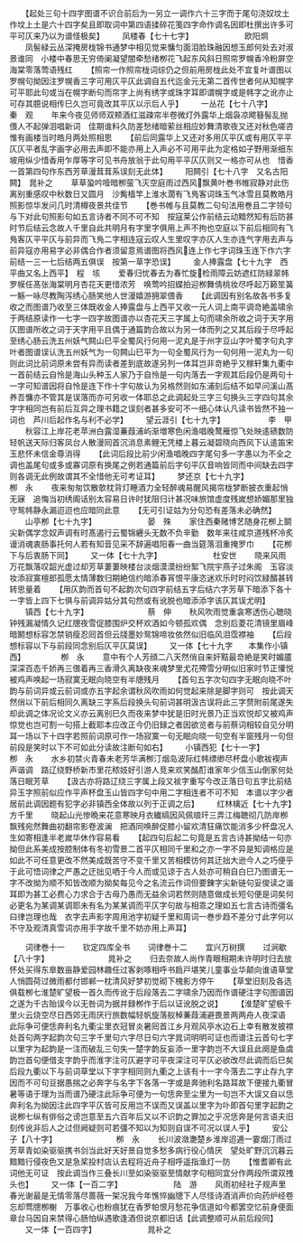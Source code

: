 <!-- { "loadSidebar": true } -->
　　【起处三句十四字图谱不识合前后为一另立一调作六十三字而于尾句浇奴坟土作坟上土是六十四字矣且即取词中第四语揉碎花笺四字命作调名因即杜撰出许多可平可仄来乃以为谱怪极矣】
　　凤楼春【七十七字】　　　　　　　欧阳烱
　　凤髻緑云丛深掩房栊锦书通梦中相见觉来慵匀面泪脸珠融因想玉郎何处去对淑景谁同　小楼中春思无穷倚阑凝望闇牵愁绪栁花飞起东风斜日照帘罗幌香冷粉屏空海棠零落莺语残红
　　【照帘一作照帘栊词综仍之但前用房栊此处不宜复叶谱图以罗幌句拗因注罗幌香三字可用仄平仄此调自五代迄金元无第二首传世者何从知幌字可平耶此句或当在幌字断句而帘字上尚有绣字或珠字耳即谓幌字或是帏字之讹亦止可存其臆说相传巳久岂可竟改其平仄以示后人乎】
　　一丛花【七十八字】　　　　　　　秦　观
　　年来今夜见师师双颊酒红滋疎帘半卷微灯外露华上烟袅凉飔簮髻乱抛偎人不起弹泪唱新词　佳期谁料久防差愁绪暗萦丝相应妙舞清歌夜又还对秋色嗟咨惟有画楼当时皓月两处照相思
　　【前后同露华上又还对多用仄平仄或有用仄平平仄仄平者乱字画字必用去声即不能亦用上入声必不可用平此为定格如子野用渐细东坡用纵少惜香用乍厚等字可见书舟放翁于此句用平平仄仄则又一格亦可从也　惜香一首第四句作东西芳草漫茸茸系误刻无此体】
　　阳闗引【七十八字　又名古阳闗】　晁补之
　　草草蛩吟噎暗栁萤飞灭空庭雨过西风飘黄叶巻书帷寂静对此伤离别重感叹中秋数日又圆月　沙觜樯竿上淮水濶有飞鳬客词珠玉气冰雪且莫教皓月照影惊华发问几时清樽夜景共佳节
　　【巻书帷与且莫教二句句法用巻且二字领句与下对此句照影句如五言诗者不同不可不知　按寇莱公作前结云动黯然知有后防甚时节后结云念故人千里自此共明月有字里字俱用上声不拘也空庭以下前后相同有飞鳬客仄平平仄与前异而飞鳬二字相连寇云叹人生里叹字亦仄人生亦连气字用去声与前异寇亦用易字必非偶合作者须留意焉谱图将西风连上作七字词珠玉连下作六字前结一三一七后结两五俱误　按第一草字恐误】
　　金人捧露盘【七十九字　西平曲又名上西平】　程　垓
　　爱春归忧春去为春忙旋检雨障云妨遮红防緑翠帏罗幙任髙张海棠明月杏花天更惜浓芳　唤莺吟招蝶拍迎栁舞倩桃妆尽呼起万籁笙簧一觞一咏尽教陶泻绣心肠笑他人世漫嬉游拥翠偎香
　　【此调因有别名故各书多复收之而图谱乃收至三体既收金人捧露盘与上西平又收一元人词上南平调竒絶盖啸余于两结原读作一七字一四字故图谱亦以杏花天三字属上句而啸余所收之词于天字用仄图谱所收之词于天字用平且偶于通篇韵合故以为另一体而列之又其后段于尽呼起至绣心肠云洗五州妖气闗山巳平全蜀风行何用一泥丸是于州字豆山字叶蜀字句丸字叶者图谱误认洗五州妖气为一句闗山巳平为一句全蜀风行为一句何用一泥丸为一句则此词比前词原未尝有异而读者差到底故遂另列一体耳岂非竒絶乎又稼轩集九衢中一首前结云自怜是海山头种玉人家乃于自怜是一句内落去一字观其后段仍是两句十一字可知谱因将自怜是连下作十字句故认为另格然则如东浦刻后结不如早问溪山髙养吾慵亦不管其是误落而亦可另收一体耶总之此调起处三字三句换头三字四句其余字字相同岂有前后互异之理书籍之误刻者甚多安可不一细心体认凡读书皆然不独一词也　芦川后起作名与利不必学】
　　望云涯引【七十九字】　　　　　　李　甲
　　秋容江上岸花老苹洲白露湿蒹葭浦屿渐増寒色闲渔唱晚鹜雁惊飞处映逺碛数防轻帆送天际归客凤台人散漫囘首沉消息素鲤无凭楼上暮云凝碧晓向西风下认逺笛宋玉悲怀未信金尊消得
　　【此词后段比前少闲渔唱晚四字尾句多一字愚以为不全之调也盖尾句或多或寡词原有换尾之例若通篇前后字句平仄音响皆同而中间缺去四字则各调无此例故谓其不全惜他无可考证耳】
　　梦还京【七十九字】　　　　　　　栁　永
　　夜来匆匆饮散欹枕背灯睡酒力全轻醉魂易醒风揭帘栊梦断披衣重起悄无寐　追悔当初绣阁话别太容易日许时犹阻归计甚况味旅馆虚度残嵗想娇媚那里独守鸳帏静永漏迢迢也应暗同此意
　　【无可引证姑为分句恐有差落未必确然】
　　山亭栁【七十九字】　　　　　　　晏　殊
　　家住西秦赌博艺随身花栁上鬬尖新偶学念奴声调有时髙遏行云蜀锦纒头无数不负辛勤　数年来往咸京道残杯冷炙谩消魂衷肠事托何人若有知音见采不辞遍唱阳春一曲当筵落泪重掩罗巾
　　【花栁下与后衷肠下同】
　　又一体【七十九字】　　　　　　　杜安世
　　晓来风雨万花飘落叹韶光虚过却芳草萋萋映楼台淡烟漠漠纷纷絮飞院宇燕子过朱阁　玉容淡妆添寂寞檀郎孤愿太情薄数归期絶信约暗添春宵恨平康恣迷欢乐时时闷饮緑醑甚转转思量着
　　【用仄韵而首句不起韵次句四字前结五字后结六字芳草下暗添下各十一字皆上四下七俱与前调异姑分其句然或有讹脱也暗添添字该仄其误尤明】
　　镇西【七十九字】　　　　　　　　蔡　伸
　　秋风吹雨觉重衾寒透伤心聴晓钟残漏凝情久记红牕夜雪促膝围炉交杯欢酒如今顿孤欢偶　念别后菱花清镜里眉峰暗鬭想标容怎禁销瘦忍囘首但云牋墨妙鸳锦啼妆依然似旧临风泪霑襟袖
　　【后段想标容以下与前段同念别后仄平仄莫误】
　　又一体【七十九字　　本集作小镇西】　　　　　栁　永
　　意中有个人芳顔二八天然俏自来奸黠最竒絶是笑时媚靥深深百态千娇再三偎着再三香滑久离缺夜来魂梦里尤花殢雪分明似旧家时节正懽悦被鸡声唤起一场寂寞无眠向晓空有半牕残月
　　【首句五字次句四字无眠向晓不叶韵与前词异或云前词或亦五字起余谓秋风吹雨如何觉起来除是脚字则可　按此调天然俏以下前后相同久离缺三字系后段换头句前词甚明汲古误将此三字赘附前尾遂失却此调之体况论文义亦云离别巳久而夜来梦中犹是旧时光景乃正当欢悦却又被鸡声惊觉也岂可割一句搭上截耶本应改正今仍旧録之者因欲览者与前蔡词相较自见分明耳一场以下十四字若照前词原可作一场寂寞一句无眠向晓一句空有半窗残月一句但前段是笑时以下不可如此分读故注断句如右】
　　小镇西犯【七十一字】　　　　　　栁　永
　　水乡初禁火青春未老芳华满栁汀烟岛波际红帏缥缈尽杯盘小歌袚褉声声谐调　路辽绕野桥新市里花秾妓好引游人竞来欢笑酩酊谁家年少信玉山倒家何处落日眠芳草
　　【汲古亦将路辽绕三字属上段又袚字重写今改正落日句五字比前结异玉字照前似应作平声杯盘玉山皆四字句中用二字相连者不可不知　本谱以字少者居前此调因题有犯字必非镇西全体故以列于正调之后】
　　红林檎近【七十九字】　　　　　　方千里
　　晓起山光惨晩来花意寒映月衣纎缟因风佩琅玕三弄江梅聴彻几防岸栁飘残宛然舞曲初翻帘影卷波澜　把酒同唤醉促膝小留欢清狂痛饮能消多少杯盘况人生如寄相逢半老嵗华休作容易看
　　【起四句后起二句竟是五言古诗甚拗结一句亦拗但此系美成按腔制体有冬初雪景二首平仄相同千里和之亦一字不异是知调格应是如此不可任意更改不然美成既苦守不变千里又苦相模彷何其迂拙大逊今人之巧便乎于此可悟词律之严愚之迂拙见哂于今人而或见谅于古人处亦可稍自白巳乃图谱无一字不改拗为顺不知皆改顺为拗矣每见今之名流云作词但要錬字尖新链句妥俊读之谐耳即为甚工必费心力求合于古毋乃愚而无益余词若然则随意做成长短句便是词矣何必更名为某调某调耶未有名为某某调而平仄字句故与相乖之理如五七言古诗而彊名曰律岂理也哉　衣字去声影字周用池字初疑千里和周词一巻步趋不差分寸此字何以不守及观清真雪词亦用手字故千里不妨亦用上声耳】


　　词律巻十一
　　钦定四库全书
　　词律巻十二
　　宜兴万树撰
　　过涧歇【八十字】　　　　　　　　晁补之
　　归去奈故人尚作青眼相期未许明时归去放怀处买得东臯数亩静爱园林趣任过客剥啄相呼书扃戸堪笑儿童事业华颠向谁语草堂人悄圆荷过微雨都付邯郸一枕清风好梦初觉砌下槐影方停午
　　【草堂旧刻及各选俱载栁七淮楚旷望极一首久而传讹于后段落去二字啸余乃因而作谱硬注字句图谱因之遂为千古贻误今以无咎词为据并録栁作于后以证讹脱之说】
　　【淮楚旷望极千里火云烧空尽日西郊无雨厌行旅数幅轻帆旋落舣棹蒹葭浦避畏景两两舟人夜深语　此际争可便恁奔利名九衢尘里衣冠冒炎暑囘首江乡月观风亭水边石上幸有散发披襟处首句两字起韵次句三字千里句六字尽日句六字晁词明明可证也而谱注云首句七字以里字为起韵是一注而破乱三句失一楚字韵反妄添一里字韵岂不大误且此阕是鱼虞韵岂首句便借支字韵乎而淮字注可仄避字可平夜深注可平仄必欲改尽此调而后巳矣后段九衢以下与前词草堂以下字字相同则九衢之上该有十一字今落去二字止存九字因而不可句豆据愚揣之必奔字与名字下各落一字或是奔驰利名路耳故下便接九衢冒暑等语于理为当而谱乃硬注此际争可便为一句恁奔至尘里为一句岂不大误又自以恁奔利名为拗因注此四字平仄皆可反用岂不误而又误盖以里字为卟即首句里字起韵之说栁七纵有俳俗之谤岂意至五六百年后又以不识韵之罪加之乎况恁奔是何言语夫旧刻传讹非后人之过但阙疑则可若彊不知以为知则自误不可况以误人乎】
　　安公子【八十字】　　　　　　　　栁　永
　　长川波潋灔楚乡淮岸迢逓一霎烟汀雨过芳草青如染驱驱携书剑当此好天好景自觉多愁多病行役心情厌　望处旷野沉沉暮云黯黯行侵夜色又是急桨投村店认去程将近舟子相呼遥指渔灯一防
　　【惟耆卿有此词他无可证　按此调当作三叠长川至如染驱驱至情献字句相同宜分作两段所谓双拽头也】
　　又一体【一百二字】　　　　　　　陆　游
　　风雨初经社子规声里春光谢最是无情零落尽蔷薇一架况我今年憔悴幽牕下人尽怪诗酒消声价向药炉经卷忘却莺牕栁榭　万事收心也粉痕犹在香罗帕恨月愁花争信道如今都罢空忆前身便面章台马因自来禁得心肠怕纵遇歌逢酒但说京都旧话【此调整顺可从前后段同】
　　又一体【一百四字】　　　　　　　晁补之
